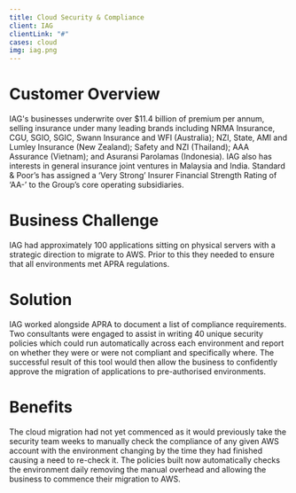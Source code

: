 ```yaml
---
title: Cloud Security & Compliance
client: IAG
clientLink: "#"
cases: cloud
img: iag.png
---
```


# Customer Overview

IAG's businesses underwrite over $11.4 billion of premium per annum, selling insurance under many leading brands including NRMA Insurance, CGU, SGIO, SGIC, Swann Insurance and WFI (Australia); NZI, State, AMI and Lumley Insurance (New Zealand); Safety and NZI (Thailand); AAA Assurance (Vietnam); and Asuransi Parolamas (Indonesia). IAG also has interests in general insurance joint ventures in Malaysia and India. Standard & Poor’s has assigned a ‘Very Strong’ Insurer Financial Strength Rating of ‘AA-’ to the Group’s core operating subsidiaries.

# Business Challenge

IAG had approximately 100 applications sitting on physical servers with a strategic direction to migrate to AWS. Prior to this they needed to ensure that all environments met APRA regulations.

# Solution

IAG worked alongside APRA to document a list of compliance requirements. Two consultants were engaged to assist in writing 40 unique security policies which could run automatically across each environment and report on whether they were or were not compliant and specifically where. The successful result of this tool would then allow the business to confidently approve the migration of applications to pre-authorised environments.

# Benefits

The cloud migration had not yet commenced as it would previously take the security team weeks to manually check the compliance of any given AWS account with the environment changing by the time they had finished causing a need to re-check it. The policies built now automatically checks the environment daily removing the manual overhead and allowing the business to commence their migration to AWS.